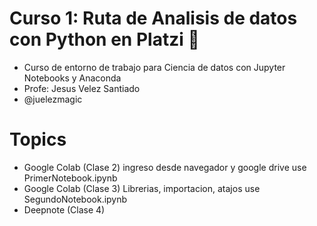  # Curso 1: Ruta de Analisis de datos con Python en Platzi 💚
 * Curso de entorno de trabajo para Ciencia de datos con Jupyter Notebooks y Anaconda
 * Profe: Jesus Velez Santiado
 * @juelezmagic

# Topics
* Google Colab (Clase 2) ingreso desde navegador y google drive use PrimerNotebook.ipynb
* Google Colab (Clase 3) Librerias, importacion, atajos use SegundoNotebook.ipynb
* Deepnote (Clase 4) 